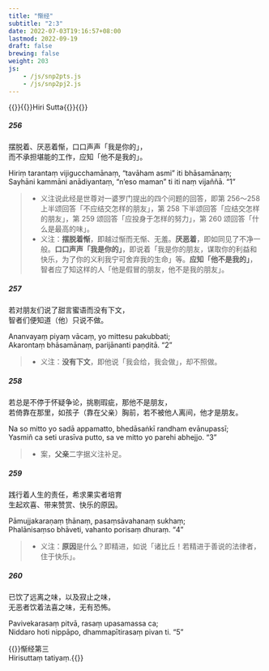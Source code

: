 ```yaml
---
title: "惭经"
subtitle: "2:3"
date: 2022-07-03T19:16:57+08:00
lastmod: 2022-09-19
draft: false
brewing: false
weight: 203
js:
    - /js/snp2pts.js
    - /js/snp2pj2.js
---
```



{{<subtitle>}}{{<suttalink src="snp2.3">}}Hiri Sutta{{</suttalink>}}{{</subtitle>}}

##### 256

摆脱着、厌恶着惭，口口声声「我是你的」，  
而不承担堪能的工作，应知「他不是我的」。

Hiriṃ tarantaṃ vijigucchamānaṃ, “tavāham asmi” iti bhāsamānaṃ;  
Sayhāni kammāni anādiyantaṃ, “n’eso maman” ti iti naṃ vijaññā. <q>1</q>

> - 义注说此经是世尊对一婆罗门提出的四个问题的回答，即第 256～258 上半颂回答「不应结交怎样的朋友」，第 258 下半颂回答「应结交怎样的朋友」，第 259 颂回答「应投身于怎样的努力」，第 260 颂回答「什么是最高的味」。
> - 义注：**摆脱着惭**，即越过惭而无惭、无羞。**厌恶着**，即如同见了不净一般。**口口声声「我是你的」**，即说着「我是你的朋友，谋取你的利益和快乐，为了你的义利我宁可舍弃我的生命」等。**应知「他不是我的」**，智者应了知这样的人「他是假冒的朋友，他不是我的朋友」。

##### 257

若对朋友们说了甜言蜜语而没有下文，  
智者们便知道（他）只说不做。

Ananvayaṃ piyaṃ vācaṃ, yo mittesu pakubbati;  
Akarontaṃ bhāsamānaṃ, parijānanti paṇḍitā. <q>2</q>

> - 义注：**没有下文**，即他说「我会给，我会做」，却不照做。

##### 258

若总是不停于怀疑争论，挑剔瑕疵，那他不是朋友，  
若倚靠在那里，如孩子（靠在父亲）胸前，若不被他人离间，他才是朋友。

Na so mitto yo sadā appamatto, bhedāsaṅkī randham evānupassī;  
Yasmiñ ca seti urasīva putto, sa ve mitto yo parehi abhejjo. <q>3</q>

> - 案，**父亲**二字据义注补足。

##### 259

践行着人生的责任，希求果实者培育  
生起欢喜、带来赞赏、快乐的原因。

Pāmujjakaraṇaṃ ṭhānaṃ, pasaṃsāvahanaṃ sukhaṃ;  
Phalānisaṃso bhāveti, vahanto porisaṃ dhuraṃ. <q>4</q>

> - 义注：**原因**是什么？即精进，如说「诸比丘！若精进于善说的法律者，住于快乐」。

##### 260

已饮了远离之味，以及寂止之味，  
无恶者饮着法喜之味，无有恐怖。

Pavivekarasaṃ pitvā, rasaṃ upasamassa ca;  
Niddaro hoti nippāpo, dhammapītirasaṃ pivan ti. <q>5</q>


{{<eof>}}惭经第三<br>Hirisuttaṃ tatiyaṃ.{{</eof>}}